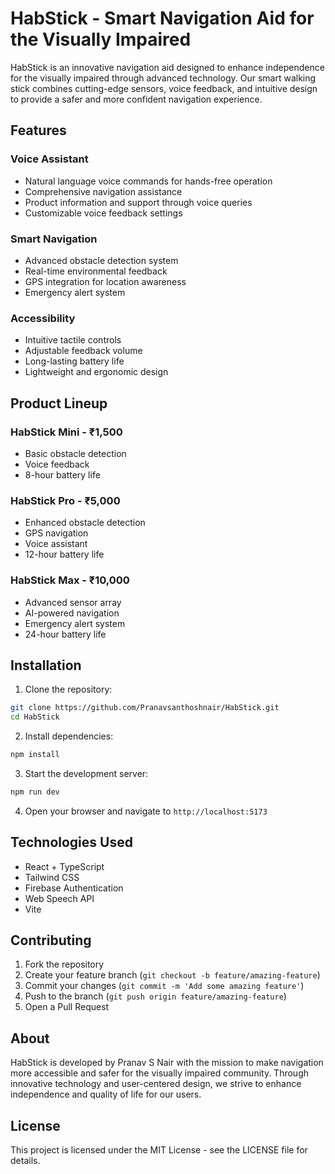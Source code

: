 # HabStick - Smart Navigation Aid for the Visually Impaired

HabStick is an innovative navigation aid designed to enhance independence for the visually impaired through advanced technology. Our smart walking stick combines cutting-edge sensors, voice feedback, and intuitive design to provide a safer and more confident navigation experience.

## Features

### Voice Assistant
- Natural language voice commands for hands-free operation
- Comprehensive navigation assistance
- Product information and support through voice queries
- Customizable voice feedback settings

### Smart Navigation
- Advanced obstacle detection system
- Real-time environmental feedback
- GPS integration for location awareness
- Emergency alert system

### Accessibility
- Intuitive tactile controls
- Adjustable feedback volume
- Long-lasting battery life
- Lightweight and ergonomic design

## Product Lineup

### HabStick Mini - ₹1,500
- Basic obstacle detection
- Voice feedback
- 8-hour battery life

### HabStick Pro - ₹5,000
- Enhanced obstacle detection
- GPS navigation
- Voice assistant
- 12-hour battery life

### HabStick Max - ₹10,000
- Advanced sensor array
- AI-powered navigation
- Emergency alert system
- 24-hour battery life

## Installation

1. Clone the repository:
```bash
git clone https://github.com/Pranavsanthoshnair/HabStick.git
cd HabStick
```

2. Install dependencies:
```bash
npm install
```

3. Start the development server:
```bash
npm run dev
```

4. Open your browser and navigate to `http://localhost:5173`

## Technologies Used

- React + TypeScript
- Tailwind CSS
- Firebase Authentication
- Web Speech API
- Vite

## Contributing

1. Fork the repository
2. Create your feature branch (`git checkout -b feature/amazing-feature`)
3. Commit your changes (`git commit -m 'Add some amazing feature'`)
4. Push to the branch (`git push origin feature/amazing-feature`)
5. Open a Pull Request

## About

HabStick is developed by Pranav S Nair with the mission to make navigation more accessible and safer for the visually impaired community. Through innovative technology and user-centered design, we strive to enhance independence and quality of life for our users.

## License

This project is licensed under the MIT License - see the LICENSE file for details.
